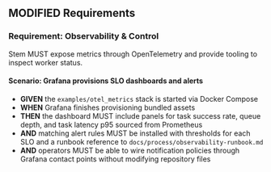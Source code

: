 ## MODIFIED Requirements

### Requirement: Observability & Control
Stem MUST expose metrics through OpenTelemetry and provide tooling to inspect worker status.
#### Scenario: Grafana provisions SLO dashboards and alerts
- **GIVEN** the `examples/otel_metrics` stack is started via Docker Compose
- **WHEN** Grafana finishes provisioning bundled assets
- **THEN** the dashboard MUST include panels for task success rate, queue depth, and task latency p95 sourced from Prometheus
- **AND** matching alert rules MUST be installed with thresholds for each SLO and a runbook reference to `docs/process/observability-runbook.md`
- **AND** operators MUST be able to wire notification policies through Grafana contact points without modifying repository files
